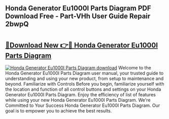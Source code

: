 ## Honda Generator Eu1000I Parts Diagram PDF Download Free - Part-VHh User Guide Repair 2bwpQ

# <h2><a href="http://dfm60l0.blite.top/?on=Honda+Generator+Eu1000I+Parts+Diagram">🔗Download New 👉🔴 Honda Generator Eu1000I Parts Diagram</a></h2>

[![Honda Generator Eu1000I Parts Diagram download](https://i.imgur.com/lujVjoI.png)](http://dfm60l0.blite.top/?on=Honda+Generator+Eu1000I+Parts+Diagram)
Welcome to the Honda Generator Eu1000I Parts Diagram user manual, your trusted guide to understanding and using your new product, from setup to maintenance and beyond. Familiarize with Controls Before you begin, familiarize yourself with the location and function of all control buttons and settings on your Honda Generator Eu1000I Parts Diagram. Enjoy the efficiency of list of features while using your new Honda Generator Eu1000I Parts Diagram. We're Committed to Your Success Honda Generator Eu1000I Parts Diagram. Our goal is to empower you to achieve the best results.
